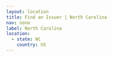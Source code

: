 ```yaml
---
layout: location
title: Find an Issuer | North Carolina
nav: none
label: North Carolina
location:
  - state: NC
    country: US
---
```

